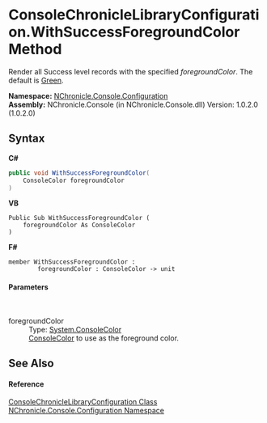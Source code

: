 # ConsoleChronicleLibraryConfiguration.WithSuccessForegroundColor Method 
 

Render all Success level records with the specified *foregroundColor*. The default is <a href="http://msdn2.microsoft.com/en-us/library/s66hf68a" target="_blank">Green</a>.

**Namespace:**&nbsp;<a href="N_NChronicle_Console_Configuration.md">NChronicle.Console.Configuration</a><br />**Assembly:**&nbsp;NChronicle.Console (in NChronicle.Console.dll) Version: 1.0.2.0 (1.0.2.0)

## Syntax

**C#**<br />
``` C#
public void WithSuccessForegroundColor(
	ConsoleColor foregroundColor
)
```

**VB**<br />
``` VB
Public Sub WithSuccessForegroundColor ( 
	foregroundColor As ConsoleColor
)
```

**F#**<br />
``` F#
member WithSuccessForegroundColor : 
        foregroundColor : ConsoleColor -> unit 

```


#### Parameters
&nbsp;<dl><dt>foregroundColor</dt><dd>Type: <a href="http://msdn2.microsoft.com/en-us/library/s66hf68a" target="_blank">System.ConsoleColor</a><br /><a href="http://msdn2.microsoft.com/en-us/library/s66hf68a" target="_blank">ConsoleColor</a> to use as the foreground color.</dd></dl>

## See Also


#### Reference
<a href="T_NChronicle_Console_Configuration_ConsoleChronicleLibraryConfiguration.md">ConsoleChronicleLibraryConfiguration Class</a><br /><a href="N_NChronicle_Console_Configuration.md">NChronicle.Console.Configuration Namespace</a><br />
